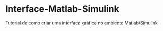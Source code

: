 # Interface-Matlab-Simulink
Tutorial de como criar uma interface gráfica no ambiente Matlab/Simulink
